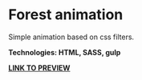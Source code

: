 # Forest animation

Simple animation based on css filters.

**Technologies: HTML, SASS, gulp**

<a href="https://karminkarmen.github.io/forest_animation/">**LINK TO PREVIEW**</a>
